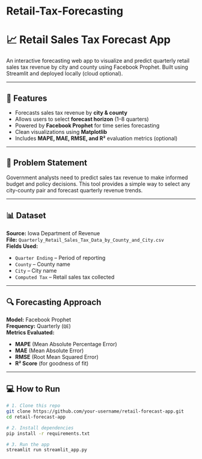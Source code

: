 # Retail-Tax-Forecasting

# 📈 Retail Sales Tax Forecast App

An interactive forecasting web app to visualize and predict quarterly retail sales tax revenue by city and county using Facebook Prophet. Built using Streamlit and deployed locally (cloud optional).

---

## 🚀 Features

- Forecasts sales tax revenue by **city & county**
- Allows users to select **forecast horizon** (1–8 quarters)
- Powered by **Facebook Prophet** for time series forecasting
- Clean visualizations using **Matplotlib**
- Includes **MAPE, MAE, RMSE, and R²** evaluation metrics (optional)

---

## 🧠 Problem Statement

Government analysts need to predict sales tax revenue to make informed budget and policy decisions. This tool provides a simple way to select any city-county pair and forecast quarterly revenue trends.

---

## 📊 Dataset

**Source:** Iowa Department of Revenue  
**File:** `Quarterly_Retail_Sales_Tax_Data_by_County_and_City.csv`  
**Fields Used:**
- `Quarter Ending` – Period of reporting
- `County` – County name
- `City` – City name
- `Computed Tax` – Retail sales tax collected

---

## 🔍 Forecasting Approach

**Model:** Facebook Prophet  
**Frequency:** Quarterly (`QE`)  
**Metrics Evaluated:**
- **MAPE** (Mean Absolute Percentage Error)
- **MAE** (Mean Absolute Error)
- **RMSE** (Root Mean Squared Error)
- **R² Score** (for goodness of fit)

---

## 💻 How to Run

```bash
# 1. Clone this repo
git clone https://github.com/your-username/retail-forecast-app.git
cd retail-forecast-app

# 2. Install dependencies
pip install -r requirements.txt

# 3. Run the app
streamlit run streamlit_app.py
